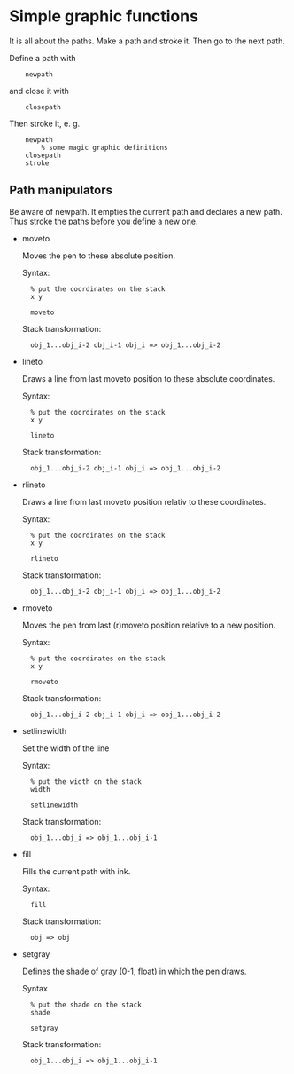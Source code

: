 Simple graphic functions
========================

It is all about the paths. Make a path and stroke it. Then go to the next path.

Define a path with

        newpath

and close it with

        closepath

Then stroke it, e. g.

        newpath
            % some magic graphic definitions
        closepath
        stroke

Path manipulators
-----------------

Be aware of newpath. It empties the current path and declares a new path. Thus stroke the paths before you define a new one.

+ moveto

    Moves the pen to these absolute position.

    Syntax:

        % put the coordinates on the stack
        x y

        moveto

    Stack transformation:

        obj_1...obj_i-2 obj_i-1 obj_i => obj_1...obj_i-2

+ lineto

    Draws a line from last moveto position to these absolute coordinates.

    Syntax:

        % put the coordinates on the stack
        x y

        lineto

    Stack transformation:

        obj_1...obj_i-2 obj_i-1 obj_i => obj_1...obj_i-2

+ rlineto

    Draws a line from last moveto position relativ to these coordinates.

    Syntax:

        % put the coordinates on the stack
        x y

        rlineto

    Stack transformation:

        obj_1...obj_i-2 obj_i-1 obj_i => obj_1...obj_i-2


+ rmoveto

    Moves the pen from last (r)moveto position relative to a new position.

    Syntax:

        % put the coordinates on the stack
        x y

        rmoveto

    Stack transformation:

        obj_1...obj_i-2 obj_i-1 obj_i => obj_1...obj_i-2

+ setlinewidth

    Set the width of the line

    Syntax:

        % put the width on the stack
        width

        setlinewidth

    Stack transformation:

        obj_1...obj_i => obj_1...obj_i-1

+ fill

    Fills the current path with ink.

    Syntax:

        fill

    Stack transformation:

        obj => obj

+ setgray

    Defines the shade of gray (0-1, float) in which the pen draws.

    Syntax

        % put the shade on the stack
        shade

        setgray

    Stack transformation:

        obj_1...obj_i => obj_1...obj_i-1

